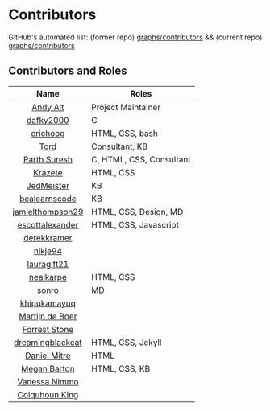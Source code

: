 # Contributors
GitHub's automated list: (former repo) [graphs/contributors](https://github.com/andy5995/mhwkb/graphs/contributors) &&
(current repo) [graphs/contributors](https://github.com/andy5995/mhwkb/graphs/contributors)

## Contributors and Roles
| Name        | Roles
| :-----------: | ----------------------------------|
| [Andy Alt](https://github.com/mhwkb/mhwkb.github.io#about-andy-alt-project-owner) | Project Maintainer |
| [dafky2000](https://github.com/dafky2000) | C |
| [erichoog](https://github.com/erichoog) | HTML, CSS, bash |
| [Tord](https://sunyatazero.github.io/) | Consultant, KB |
| [Parth Suresh](https://github.com/parthsuresh) | C, HTML, CSS, Consultant |
| [Krazete](https://github.com/Krazete) | HTML, CSS |
| [JedMeister](https://github.com/JedMeister) | KB |
| [bealearnscode](https://github.com/bealearnscode) | KB |
| [jamielthompson29](https://github.com/jamielthompson29) | HTML, CSS, Design, MD |
| [escottalexander](https://github.com/escottalexander)| HTML, CSS, Javascript |
| [derekkramer](https://github.com/derekkramer) | |
| [nikje94](https://github.com/nikje94) | |
| [lauragift21](https://github.com/lauragift21) | |
| [nealkarpe](https://github.com/nealkarpe) | HTML, CSS |
| [sonro](https://github.com/sonro) | MD |
| [khipukamayuq](https://github.com/khipukamayuq) |  |
| [Martijn de Boer](https://github.com/sexybiggetje) |  |
| [Forrest Stone](https://github.com/SinGarTheGoat/) |  |
| [dreamingblackcat](https://github.com/dreamingblackcat/) | HTML, CSS, Jekyll |
| [Daniel Mitre](https://github.com/danielmitre)| HTML |
| [Megan Barton](https://github.com/dashofnutmeg/) | HTML, CSS, KB |
| [Vanessa Nimmo](https://github.com/VanessaNimmo)| |
| [Colquhoun King](https://github.com/colquhounking)| |
